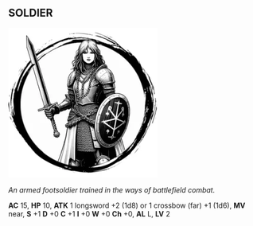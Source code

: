 ## SOLDIER

![](images/soldier.webp)

_An armed footsoldier trained in the ways of battlefield combat._

**AC** 15, **HP** 10, **ATK** 1 longsword +2 (1d8) or 1 crossbow (far) +1 (1d6), **MV** near, **S** +1 **D** +0 **C** +1 **I** +0 **W** +0 **Ch** +0, **AL** L, **LV** 2

